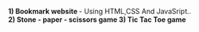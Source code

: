 <b> 1) Bookmark website </b> - Using HTML,CSS And JavaSript.. <br>
<b> 2) Stone - paper - scissors game </b>
<b> 3) Tic Tac Toe game </b>
